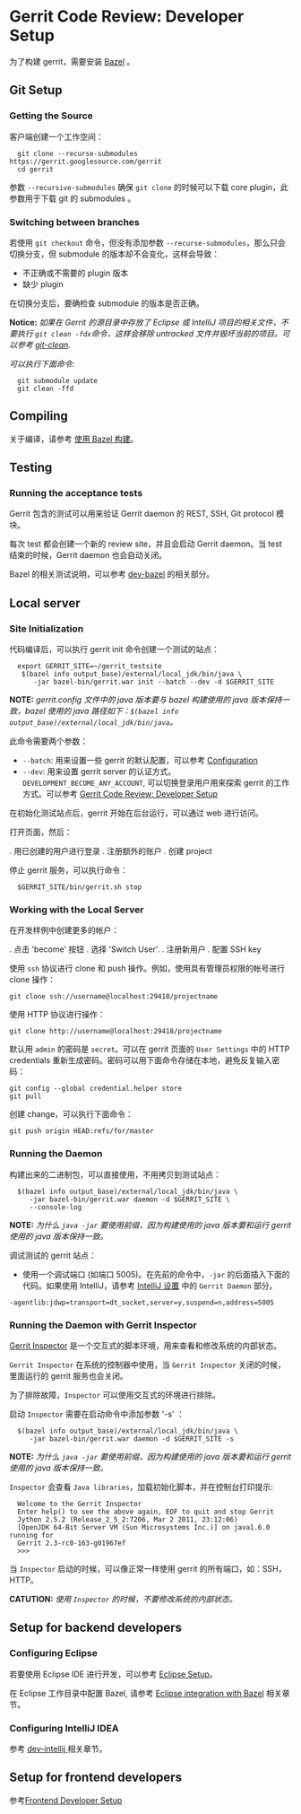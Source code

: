 # Gerrit Code Review: Developer Setup

为了构建 gerrit，需要安装 [Bazel](https://bazel.build/) 。

## Git Setup

### Getting the Source

客户端创建一个工作空间：

```
  git clone --recurse-submodules https://gerrit.googlesource.com/gerrit
  cd gerrit
```

参数 `--recursive-submodules` 确保 `git clone` 的时候可以下载 core plugin，此参数用于下载 git 的 submodules 。

### Switching between branches

若使用 `git checkout` 命令，但没有添加参数 `--recurse-submodules`，那么只会切换分支，但 submodule 的版本却不会变化，这样会导致：

*  不正确或不需要的 plugin 版本
*  缺少 plugin

在切换分支后，要确检查 submodule 的版本是否正确。

**Notice:**
*如果在 Gerrit 的源目录中存放了 Eclipse 或 IntelliJ 项目的相关文件，不要执行 `git clean -fdx`命令，这样会移除 untracked 文件并毁坏当前的项目。可以参考 [git-clean](https://git-scm.com/docs/git-clean).*

*可以执行下面命令:*

```
  git submodule update
  git clean -ffd
```

## Compiling

关于编译，请参考 [使用 Bazel 构建](dev-bazel.md)。

## Testing

### Running the acceptance tests
 
Gerrit 包含的测试可以用来验证 Gerrit daemon 的 REST, SSH, Git protocol 模块。
 
每次 test 都会创建一个新的 review site，并且会启动 Gerrit daemon。当 test 结束的时候，Gerrit daemon 也会自动关闭。
 
Bazel 的相关测试说明，可以参考 [dev-bazel](dev-bazel.md) 的相关部分。
 
## Local server

### Site Initialization

代码编译后，可以执行 gerrit init 命令创建一个测试的站点：

```shell
  export GERRIT_SITE=~/gerrit_testsite
   $(bazel info output_base)/external/local_jdk/bin/java \
      -jar bazel-bin/gerrit.war init --batch --dev -d $GERRIT_SITE
```
**NOTE:**
*gerrit.config 文件中的 java 版本要与 bazel 构建使用的 java 版本保持一致，bazel 使用的 java 路径如下：`$(bazel info output_base)/external/local_jdk/bin/java`。*

此命令需要两个参数：

* `--batch`: 用来设置一些 gerrit 的默认配置，可以参考 [Configuration](config-gerrit.md)
* `--dev`: 用来设置 gerrit server 的认证方式。`DEVELOPMENT_BECOME_ANY_ACCOUNT`, 可以切换登录用户用来探索 gerrit 的工作方式。可以参考 [Gerrit Code Review: Developer Setup](dev-readme.md)

在初始化测试站点后，gerrit 开始在后台运行，可以通过 web 进行访问。

打开页面，然后：

.  用已创建的用户进行登录
.  注册额外的账户
.  创建 project

停止 gerrit 服务，可以执行命令：

```shell
  $GERRIT_SITE/bin/gerrit.sh stop
```

### Working with the Local Server

在开发样例中创建更多的帐户：

.  点击 'become' 按钮
.  选择 'Switch User'.
.  注册新用户
.  配置 SSH key

使用 `ssh` 协议进行 clone 和 push 操作。例如，使用具有管理员权限的帐号进行 clone 操作：

```shell
git clone ssh://username@localhost:29418/projectname
```

使用 HTTP 协议进行操作：

```shell
git clone http://username@localhost:29418/projectname
```

默认用 `admin` 的密码是 `secret`。可以在 gerrit 页面的 `User Settings` 中的 HTTP credentials 重新生成密码。密码可以用下面命令存储在本地，避免反复输入密码：
 
```
git config --global credential.helper store
git pull
```
 
创建 change，可以执行下面命令：
 
```
git push origin HEAD:refs/for/master
```

### Running the Daemon

构建出来的二进制包，可以直接使用，不用拷贝到测试站点：

```shell
  $(bazel info output_base)/external/local_jdk/bin/java \
     -jar bazel-bin/gerrit.war daemon -d $GERRIT_SITE \
     --console-log
```

**NOTE:**
*为什么 `java -jar` 要使用前缀，因为构建使用的 java 版本要和运行 gerrit 使用的 java 版本保持一致。*

调试测试的 gerrit 站点：

* 使用一个调试端口 (如端口 5005)。在先前的命令中，`-jar` 的后面插入下面的代码。如果使用 IntelliJ，请参考 [IntelliJ 设置](dev-intellij.md) 中的 `Gerrit Daemon` 部分。

```
-agentlib:jdwp=transport=dt_socket,server=y,suspend=n,address=5005
```

### Running the Daemon with Gerrit Inspector

[Gerrit Inspector](dev-inspector.md) 是一个交互式的脚本环境，用来查看和修改系统的内部状态。

`Gerrit Inspector` 在系统的控制器中使用，当 `Gerrit Inspector` 关闭的时候，里面运行的 gerrit 服务也会关闭。

为了排除故障，`Inspector` 可以使用交互式的环境进行排除。

启动 `Inspector` 需要在启动命令中添加参数 '-s' ：

```shell
  $(bazel info output_base)/external/local_jdk/bin/java \
     -jar bazel-bin/gerrit.war daemon -d $GERRIT_SITE -s
```

**NOTE:**
*为什么 `java -jar` 要使用前缀，因为构建使用的 java 版本要和运行 gerrit 使用的 java 版本保持一致。*

`Inspector` 会查看 `Java libraries`，加载初始化脚本，并在控制台打印提示:

```
  Welcome to the Gerrit Inspector
  Enter help() to see the above again, EOF to quit and stop Gerrit
  Jython 2.5.2 (Release_2_5_2:7206, Mar 2 2011, 23:12:06)
  [OpenJDK 64-Bit Server VM (Sun Microsystems Inc.)] on java1.6.0 running for
  Gerrit 2.3-rc0-163-g01967ef
  >>>
```

当 `Inspector` 启动的时候，可以像正常一样使用 gerrit 的所有端口，如：SSH，HTTP。

**CATUTION:**
*使用 `Inspector` 的时候，不要修改系统的内部状态。*

## Setup for backend developers
 
### Configuring Eclipse
 
若要使用 Eclipse IDE 进行开发，可以参考 [Eclipse Setup](dev-eclipse.md)。
 
在 Eclipse 工作目录中配置 Bazel, 请参考 [Eclipse integration with Bazel](dev-bazel.md) 相关章节。
 
### Configuring IntelliJ IDEA

参考 [dev-intellij ](dev-intellij.md) 相关章节。

## Setup for frontend developers
参考[Frontend Developer Setup](https://gerrit.googlesource.com/gerrit/+/master/polygerrit-ui/README.md)


